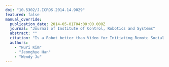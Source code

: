 ```yaml
---
doi: "10.5302/J.ICROS.2014.14.9029"
featured: false
manual_override:
  publication_date: 2014-05-01T04:00:00.000Z
  journal: "Journal of Institute of Control, Robotics and Systems"
  abstract: ""
  citation: "Is a Robot better than Video for Initiating Remote Social Connections among Children? (2014)"
  authors:
    - "Nuri Kim"
    - "Jeonghye Han"
    - "Wendy Ju"
---
```


<!-- You can add additional content about this publication here if needed -->

